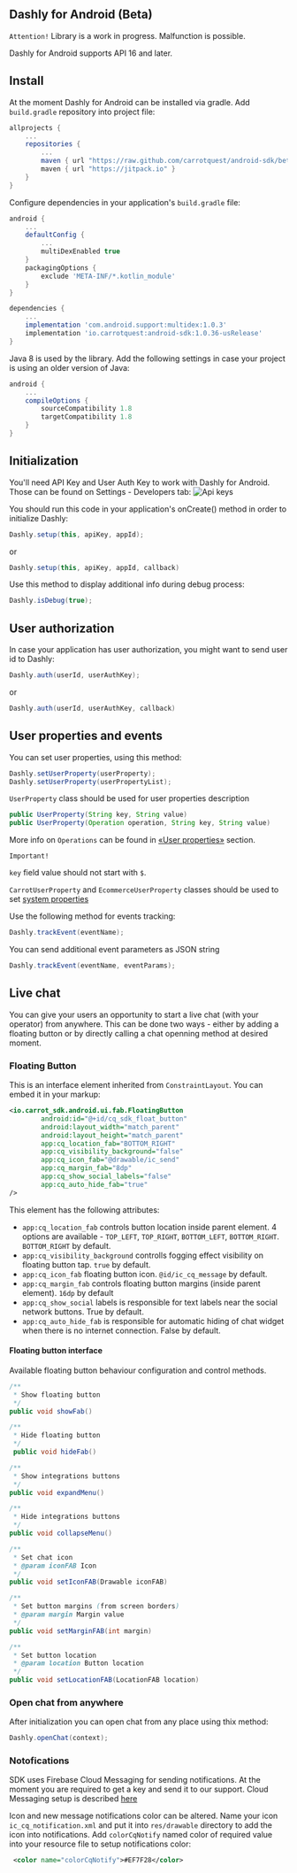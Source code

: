 ## Dashly for Android (Beta)

`Attention!` Library is a work in progress. Malfunction is possible.

Dashly for Android supports API 16 and later.

## Install
At the moment Dashly for Android can be installed via gradle.
Add `build.gradle` repository into project file:
```groovy
allprojects {
    ...
    repositories {
        ...
        maven { url "https://raw.github.com/carrotquest/android-sdk/beta_us" }
        maven { url "https://jitpack.io" }
    }
}
```
Configure dependencies in your application's `build.gradle` file:
```groovy
android {
    ...
    defaultConfig {
        ...
        multiDexEnabled true
    }
    packagingOptions {
        exclude 'META-INF/*.kotlin_module'
    }
}

dependencies {
    ...
    implementation 'com.android.support:multidex:1.0.3'
    implementation 'io.carrotquest:android-sdk:1.0.36-usRelease'
}
```

Java 8 is used by the library. Add the following settings in case your project is using an older version of Java:
```groovy
android {
    ...
    compileOptions {
        sourceCompatibility 1.8
        targetCompatibility 1.8
    }
}
```


## Initialization
You'll need API Key and User Auth Key to work with Dashly for Android. Those can be found on Settings - Developers tab:
![Api keys](https://github.com/carrotquest/android-sdk/blob/beta_us/img/dashly_api_keys.png?raw=true)

You should run this code in your application's onCreate() method in order to initialize Dashly:

```java
Dashly.setup(this, apiKey, appId);
```
or
```java
Dashly.setup(this, apiKey, appId, callback)
```

Use this method to display additional info during debug process:
```java
Dashly.isDebug(true);
```

## User authorization

In case your application has user authorization, you might want to send user id to Dashly:

```java
Dashly.auth(userId, userAuthKey);
```
or
```java
Dashly.auth(userId, userAuthKey, callback)
```

## User properties and events

You can set user properties, using this method:
```java
Dashly.setUserProperty(userProperty);
Dashly.setUserProperty(userPropertyList);
```

`UserProperty` class should be used for user properties description
```java
public UserProperty(String key, String value)
public UserProperty(Operation operation, String key, String value)
```
More info on `Operations` can be found in [«User properties»](/props#_3) section.

`Important!`

`key` field value should not start with `$`.


`CarrotUserProperty` and `EcommerceUserProperty` classes should be used to set [system properties](/props#_4)

Use the following method for events tracking:
```java
Dashly.trackEvent(eventName);
```
You can send additional event parameters as JSON string
```java
Dashly.trackEvent(eventName, eventParams);
```

## Live chat
You can give your users an opportunity to start a live chat (with your operator) from anywhere. This can be done two ways - either by adding a floating button or by directly calling a chat
openning method at desired moment.

### Floating Button
This is an interface element inherited from `ConstraintLayout`. You can embed it in your markup:
``` xml
<io.carrot_sdk.android.ui.fab.FloatingButton
        android:id="@+id/cq_sdk_float_button"
        android:layout_width="match_parent"
        android:layout_height="match_parent"
        app:cq_location_fab="BOTTOM_RIGHT"
        app:cq_visibility_background="false"
        app:cq_icon_fab="@drawable/ic_send"
        app:cq_margin_fab="8dp"
        app:cq_show_social_labels="false"
        app:cq_auto_hide_fab="true"
/>
```
This element has the following attributes:
* `app:cq_location_fab` controls button location inside parent element. 4 options are available - `TOP_LEFT`, `TOP_RIGHT`, `BOTTOM_LEFT`, `BOTTOM_RIGHT`.  `BOTTOM_RIGHT` by default.
* `app:cq_visibility_background` controlls fogging effect visibility on floating button tap. `true` by default.
* `app:cq_icon_fab` floating button icon. `@id/ic_cq_message` by default.
* `app:cq_margin_fab` controls floating button margins (inside parent element). `16dp` by default
* `app:cq_show_social` labels is responsible for text labels near the social network buttons. True by default.
* `app:cq_auto_hide_fab` is responsible for automatic hiding of chat widget when there is no internet connection. False by default.

#### Floating button interface
Available floating button behaviour configuration and control methods.

``` java
/**
 * Show floating button
 */
public void showFab()
```

``` java
/**
 * Hide floating button
 */
 public void hideFab()
```

``` java
/**
 * Show integrations buttons
 */
public void expandMenu()
```

``` java
/**
 * Hide integrations buttons
 */
public void collapseMenu()
```

``` java
/**
 * Set chat icon
 * @param iconFAB Icon
 */
public void setIconFAB(Drawable iconFAB)
```

``` java
/**
 * Set button margins (from screen borders)
 * @param margin Margin value
 */
public void setMarginFAB(int margin)
```

``` java
/**
 * Set button location
 * @param location Button location
 */
public void setLocationFAB(LocationFAB location)
```


### Open chat from anywhere
After initialization you can open chat from any place using thix method:
```java
Dashly.openChat(context);
```

### Notofications
SDK uses Firebase Cloud Messaging for sending notifications. At the moment you are required to get a key and send it to our support. Cloud Messaging setup is described [here](https://firebase.google.com/docs/cloud-messaging?authuser=0)

Icon and new message notifications color can be altered.
Name your icon `ic_cq_notification.xml` and put it into `res/drawable` directory to add the icon into notifications.
Add `colorCqNotify` named color of required value into your resource file to setup notifications color:
``` xml
 <color name="colorCqNotify">#EF7F28</color>
```
